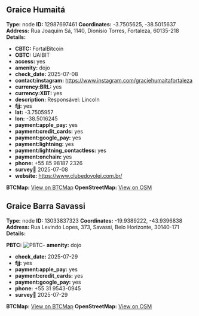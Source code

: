 ## Graice Humaitá
**Type:** node
**ID:** 12987697461
**Coordinates:** -3.7505625, -38.5015637
**Address:** Rua Joaquim Sá, 1140, Dionísio Torres, Fortaleza, 60135-218
**Details:**
- **CBTC:** FortalBitcoin
- **OBTC:** UAIBIT
- **access:** yes
- **amenity:** dojo
- **check_date:** 2025-07-08
- **contact:instagram:** https://www.instagram.com/graciehumaitafortaleza
- **currency:BRL:** yes
- **currency:XBT:** yes
- **description:** Responsável: Lincoln
- **fjj:** yes
- **lat:** -3.7505957
- **lon:** -38.5016245
- **payment:apple_pay:** yes
- **payment:credit_cards:** yes
- **payment:google_pay:** yes
- **payment:lightning:** yes
- **payment:lightning_contactless:** yes
- **payment:onchain:** yes
- **phone:** +55 85 98187 2326
- **survey:date:** 2025-07-08
- **website:** https://www.clubedovolei.com.br/

**BTCMap:** [View on BTCMap](https://btcmap.org/merchant/node:12987697461) 
**OpenStreetMap:** [View on OSM](https://www.openstreetmap.org/node/12987697461) 

## Graice Barra Savassi
**Type:** node
**ID:** 13033837323
**Coordinates:** -19.9389222, -43.9396838
**Address:** Rua Levindo Lopes, 373, Savassi, Belo Horizonte, 30140-171
**Details:**

**PBTC:** ![PBTC](https://i.ibb.co/xKNz2zqx/images-1-26.jpg)- **amenity:** dojo
- **check_date:** 2025-07-29
- **fjj:** yes
- **payment:apple_pay:** yes
- **payment:credit_cards:** yes
- **payment:google_pay:** yes
- **phone:** +55 31 9543-0945
- **survey:date:** 2025-07-29

**BTCMap:** [View on BTCMap](https://btcmap.org/merchant/node:13033837323) 
**OpenStreetMap:** [View on OSM](https://www.openstreetmap.org/node/13033837323) 

